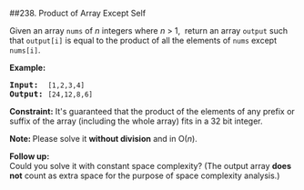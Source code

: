 ##238. Product of Array Except Self
<p>Given an array <code>nums</code> of <em>n</em> integers where <em>n</em> &gt; 1, &nbsp;return an array <code>output</code> such that <code>output[i]</code> is equal to the product of all the elements of <code>nums</code> except <code>nums[i]</code>.</p>

<p><b>Example:</b></p>

<pre>
<b>Input:</b>  <code>[1,2,3,4]</code>
<b>Output:</b> <code>[24,12,8,6]</code>
</pre>

<p><strong>Constraint:</strong>&nbsp;It&#39;s guaranteed that the product of the elements of any prefix or suffix of the array (including the whole array) fits in a 32 bit integer.</p>

<p><strong>Note: </strong>Please solve it <strong>without division</strong> and in O(<em>n</em>).</p>

<p><strong>Follow up:</strong><br />
Could you solve it with constant space complexity? (The output array <strong>does not</strong> count as extra space for the purpose of space complexity analysis.)</p>
